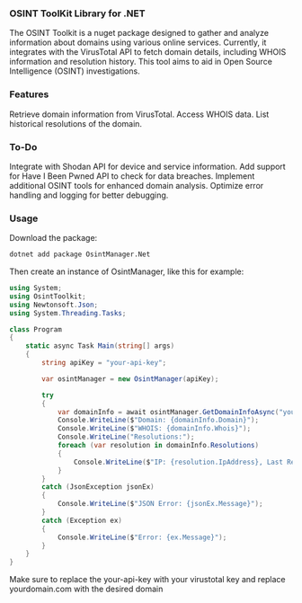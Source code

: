 
### OSINT ToolKit Library for .NET

The OSINT Toolkit is a nuget package designed to gather and analyze information about domains using various online services. Currently, it integrates with the VirusTotal API to fetch domain details, including WHOIS information and resolution history. This tool aims to aid in Open Source Intelligence (OSINT) investigations.

### Features

Retrieve domain information from VirusTotal.
Access WHOIS data.
List historical resolutions of the domain.

### To-Do

Integrate with Shodan API for device and service information.
Add support for Have I Been Pwned API to check for data breaches.
Implement additional OSINT tools for enhanced domain analysis.
Optimize error handling and logging for better debugging.

### Usage

Download the package: 

```bash
dotnet add package OsintManager.Net
```

Then create an instance of OsintManager, like this for example: 

```csharp
using System;
using OsintToolkit;
using Newtonsoft.Json;
using System.Threading.Tasks;

class Program
{
    static async Task Main(string[] args)
    {
        string apiKey = "your-api-key"; 

        var osintManager = new OsintManager(apiKey); 

        try
        {
            var domainInfo = await osintManager.GetDomainInfoAsync("yourdomain.com");
            Console.WriteLine($"Domain: {domainInfo.Domain}");
            Console.WriteLine($"WHOIS: {domainInfo.Whois}");
            Console.WriteLine("Resolutions:");
            foreach (var resolution in domainInfo.Resolutions)
            {
                Console.WriteLine($"IP: {resolution.IpAddress}, Last Resolved: {resolution.LastResolved}");
            }
        }
        catch (JsonException jsonEx)
        {
            Console.WriteLine($"JSON Error: {jsonEx.Message}");
        }
        catch (Exception ex)
        {
            Console.WriteLine($"Error: {ex.Message}");
        }
    }
}

```


Make sure to replace the your-api-key with your virustotal key and replace yourdomain.com with the desired domain
